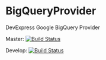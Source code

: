 # BigQueryProvider
DevExpress Google BigQuery Provider

Master: 
[![Build Status](http://23.97.221.112:8080/job/BigQuery/branch/master/badge/icon)](http://23.97.221.112:8080/job/BigQuery/branch/master/)

Develop:
[![Build Status](http://23.97.221.112:8080/job/BigQuery/branch/develop/badge/icon)](http://23.97.221.112:8080/job/BigQuery/branch/develop/)

